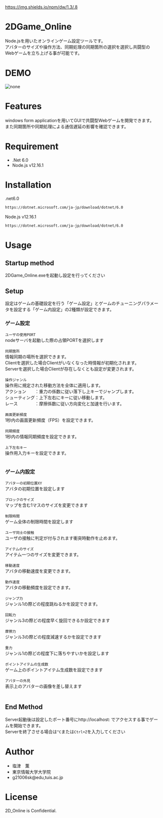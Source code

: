 https://img.shields.io/npm/dw/1.3/.8
# 2DGame_Online
Node.jsを用いたオンラインゲーム設定ツールです。<br>
アバターのサイズや操作方法、同期処理の同期箇所の選択を選択し共闘型のWebゲームを立ち上げる事が可能です。<br>
# DEMO
![none](https://user-images.githubusercontent.com/88083230/163299854-4e5e4199-73db-4ade-b8cc-c8645f30f415.gif)<br>

# Features
windows form applicationを用いてGUIで共闘型Webゲームを開発できます。<br>
また同期箇所や同期処理による通信遅延の影響を確認できます。<br>
# Requirement
* .Net 6.0
* Node.js v12.16.1

# Installation
.net6.0
```bash
https://dotnet.microsoft.com/ja-jp/download/dotnet/6.0
```
Node.js v12.16.1
```bash
https://dotnet.microsoft.com/ja-jp/download/dotnet/6.0
```

# Usage
## Startup method<br>
2DGame_Online.exeを起動し設定を行ってください<br>

## Setup<br>
設定はゲームの基礎設定を行う「ゲーム設定」とゲームのチューニングパラメータを設定する「ゲーム内設定」の2種類が設定できます。<br>
### ゲーム設定<br>
`ユーザの使用PORT`<br>
nodeサーバを起動した際の占領PORTを選択します<br><br>
`同期箇所`<br>
情報同期の場所を選択できます。<br>
Clientを選択した場合Clientがいなくなった時情報が初期化されます。<br>
Serverを選択した場合Clientが存在しなくとも設定が変更されます。<br><br>
`操作ジャンル`<br>
操作用に規定された移動方法を全体に適用します。<br>
アクション　　：重力の係数に従い落下し上キーでジャンプします。<br>
シューティング：上下左右にキーに従い移動します。<br>
レース　　　　：摩擦係数に従い方向変化と加速を行います。<br><br>
`画面更新頻度`<br>
1秒内の画面更新頻度（FPS）を設定できます。<br><br>
`同期頻度`<br>
1秒内の情報同期頻度を設定できます。<br><br>
`上下左右キー`<br>
操作用入力キーを設定できます。<br><br>
### ゲーム内設定<br>
`アバターの初期位置XY`<br>
アバタの初期位置を設定します<br><br>
`ブロックのサイズ`<br>
マップを含む1マスのサイズを変更できます<br><br>
`制限時間`<br>
ゲーム全体の制限時間を設定します<br><br>
`ユーザ同士の接触`<br>
ユーザの接触に判定が付与されます衝突時動作を止めます。<br><br>
`アイテムのサイズ`<br>
アイテム一つのサイズを変更できます。<br><br>
`移動速度`<br>
アバタの移動速度を変更できます。<br><br>
`動作速度`<br>
アバタの移動頻度を設定できます。<br><br>
`ジャンプ力`<br>
ジャンル1の際どの程度跳ねるかを設定できます。<br><br>
`回転力`<br>
ジャンル3の際どの程度早く旋回できるか設定できます<br><br>
`摩擦力`<br>
ジャンル3の際どの程度減速するかを設定できます<br><br>
`重力`<br>
ジャンル1の際どの程度下に落ちやすいかを設定します<br><br>
`ポイントアイテムの生成数`<br>
ゲーム上のポイントアイテム生成数を設定できます<br><br>
`アバターの外見`<br>
表示上のアバターの画像を差し替えます<br><br>

## End Method<br>
Server起動後は設定したポート番号にhttp://localhost: でアクセスする事でゲームを開始できます。<br>
Serverを終了させる場合は`^C`または`Ctrl+Z`を入力してください<br>

# Author
* 塩津　薫
* 東京情報大学大学院
* g21006sk@edu,tuis.ac.jp

# License
2D_Online is Confidential.
